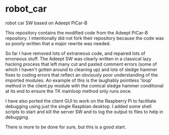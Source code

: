 # robot_car
robot car SW based on Adeept PiCar-B

This repository contains the modified code from the Adeept PiCar-B repository.  I intentionally did not fork their repository
because the code was so poorly written that a major rewrite was needed.  

So far I have removed lots of extraneous code, and repaired lots of erroneous  stuff.  The Adeept SW was clearly written in a 
classical lazy hacking process that left many cut and pasted comment errors (some of which I haven't gotten around to cleaning up)
and lots of sledge hammer fixes to coding errors that reflect an obviously poor understanding of the imported modules. An example 
of this is the laughably pointless 'loop' method in the client.py module with the comical sledge hammer conditional at its end 
to ensure the TK mainloop method only runs once.  

I have also ported the client GUI to work on the Raspberry Pi to facilitate debugging using just the single Raspbian desktop.  I 
added some shell scripts to start and kill the server SW and to log the output to files to help in debugging.

There is more to be done for sure, but this is a good start. 
